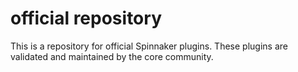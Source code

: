 # official repository

This is a repository for official Spinnaker plugins.
These plugins are validated and maintained by the core community.
